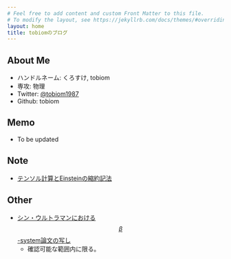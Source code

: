 ```yaml
---
# Feel free to add content and custom Front Matter to this file.
# To modify the layout, see https://jekyllrb.com/docs/themes/#overriding-theme-defaults
layout: home
title: tobiomのブログ
---
```

<script type="text/javascript" src="http://cdn.mathjax.org/mathjax/latest/MathJax.js?config=TeX-AMS-MML_HTMLorMML"></script>


## About Me

* ハンドルネーム: くろすけ, tobiom
* 専攻: 物理
* Twitter: [@tobiom1987](https://www.twitter.com/tobiom1987)
* Github: tobiom



## Memo

* To be updated



## Note

* [テンソル計算とEinsteinの縮約記法](https://tobiom.github.io/files/contraction-rule.pdf)



## Other

* [シン・ウルトラマンにおける$$\beta$$-system論文の写し](https://tobiom.github.io/files/beta-system.pdf)
    * 確認可能な範囲内に限る。



